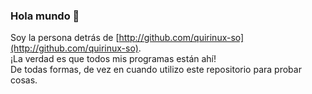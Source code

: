 ### Hola mundo 👋

Soy la persona detrás de [http://github.com/quirinux-so](http://github.com/quirinux-so). <br>
¡La verdad es que todos mis programas están ahí!<br>
De todas formas, de vez en cuando utilizo este repositorio para probar cosas. 
